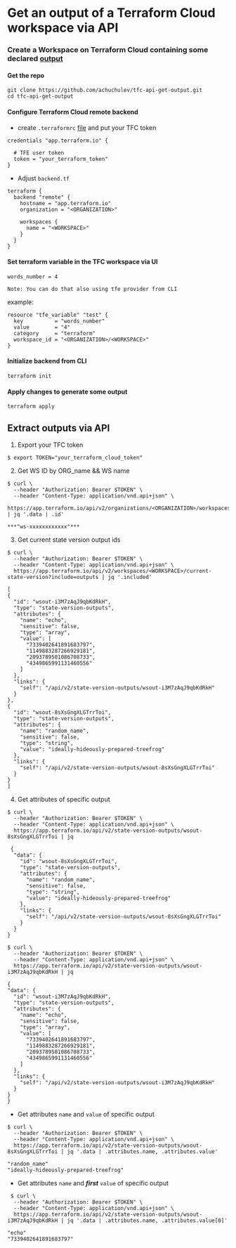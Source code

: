 # Get an output of a Terraform Cloud workspace via API

### Create a Workspace on Terraform Cloud containing some declared [output](https://www.terraform.io/docs/configuration/outputs.html)

#### Get the repo

```
git clone https://github.com/achuchulev/tfc-api-get-output.git
cd tfc-api-get-output
```

#### Configure Terraform Cloud remote backend

- create `.terraformrc` [file](https://www.terraform.io/docs/commands/cli-config.html) and put your TFC token

```
credentials "app.terraform.io" {
  
  # TFE user token
  token = "your_terraform_token"
}
```

- Adjust `backend.tf`

```
terraform {
  backend "remote" {
    hostname = "app.terraform.io"
    organization = "<ORGANIZATION>"

    workspaces {
      name = "<WORKSPACE>"
    }
  }
}
```

#### Set terraform variable in the TFC workspace via UI

```
words_number = 4
```

`Note: You can do that also using tfe provider from CLI`

example:

```
resource "tfe_variable" "test" {
  key          = "words_number"
  value        = "4"
  category     = "terraform"
  workspace_id = "<ORGANIZATION>/<WORKSPACE>"
}
```

#### Initialize backend from CLI

```
terraform init
```

#### Apply changes to generate some output

```
terraform apply
```

## Extract outputs via API

1. Export your TFC token

```
$ export TOKEN="your_terraform_cloud_token"
```

2. Get WS ID by ORG_name && WS name

```
$ curl \
  --header "Authorization: Bearer $TOKEN" \
  --header "Content-Type: application/vnd.api+json" \
  https://app.terraform.io/api/v2/organizations/<ORGANIZATION>/workspaces/<WORKSPACE> | jq '.data | .id'
```

```
***"ws-xxxxxxxxxxxx"***
```
	
3. Get current state version output ids

  ```
  $ curl \
    --header "Authorization: Bearer $TOKEN" \
    --header "Content-Type: application/vnd.api+json" \
    https://app.terraform.io/api/v2/workspaces/<WORKSPACE>/current-state-version?include=outputs | jq '.included'
  ```
  
  ```
[
  {
    "id": "wsout-i3M7zAqJ9qbKdRkH",
    "type": "state-version-outputs",
    "attributes": {
      "name": "echo",
      "sensitive": false,
      "type": "array",
      "value": [
        "7339402641891683797",
        "1149883287266929181",
        "2093789501086708733",
        "4349865991131460556"
      ]
    },
    "links": {
      "self": "/api/v2/state-version-outputs/wsout-i3M7zAqJ9qbKdRkH"
    }
  },
  {
    "id": "wsout-8sXsGngXLGTrrToi",
    "type": "state-version-outputs",
    "attributes": {
      "name": "random_name",
      "sensitive": false,
      "type": "string",
      "value": "ideally-hideously-prepared-treefrog"
    },
    "links": {
      "self": "/api/v2/state-version-outputs/wsout-8sXsGngXLGTrrToi"
    }
  }
]
  ```
  
4. Get attributes of specific output

  ```
  $ curl \
    --header "Authorization: Bearer $TOKEN" \
    --header "Content-Type: application/vnd.api+json" \
    https://app.terraform.io/api/v2/state-version-outputs/wsout-8sXsGngXLGTrrToi | jq
  ```
  
  ```
   {
    "data": {
      "id": "wsout-8sXsGngXLGTrrToi",
      "type": "state-version-outputs",
      "attributes": {
        "name": "random_name",
        "sensitive": false,
        "type": "string",
        "value": "ideally-hideously-prepared-treefrog"
      },
      "links": {
        "self": "/api/v2/state-version-outputs/wsout-8sXsGngXLGTrrToi"
      }
    }
  }
  ```
  
  ```
  $ curl \
    --header "Authorization: Bearer $TOKEN" \
    --header "Content-Type: application/vnd.api+json" \
    https://app.terraform.io/api/v2/state-version-outputs/wsout-i3M7zAqJ9qbKdRkH | jq
  ```
  
  ```
{
  "data": {
    "id": "wsout-i3M7zAqJ9qbKdRkH",
    "type": "state-version-outputs",
    "attributes": {
      "name": "echo",
      "sensitive": false,
      "type": "array",
      "value": [
        "7339402641891683797",
        "1149883287266929181",
        "2093789501086708733",
        "4349865991131460556"
      ]
    },
    "links": {
      "self": "/api/v2/state-version-outputs/wsout-i3M7zAqJ9qbKdRkH"
    }
  }
}
  ```
  
  - Get attributes `name` and `value` of specific output
  
  ```
  $ curl \
    --header "Authorization: Bearer $TOKEN" \
    --header "Content-Type: application/vnd.api+json" \
    https://app.terraform.io/api/v2/state-version-outputs/wsout-8sXsGngXLGTrrToi | jq '.data | .attributes.name, .attributes.value'
  ```
  
  ```
  "random_name"
  "ideally-hideously-prepared-treefrog"
  ```
  
  - Get attributes `name` and ***first*** `value` of specific output
  
  ```
   $ curl \
    --header "Authorization: Bearer $TOKEN" \
    --header "Content-Type: application/vnd.api+json" \ 
    https://app.terraform.io/api/v2/state-version-outputs/wsout-i3M7zAqJ9qbKdRkH | jq '.data | .attributes.name, .attributes.value[0]'
  ```
  
  ```
  "echo"
  "7339402641891683797"
  ```
  
